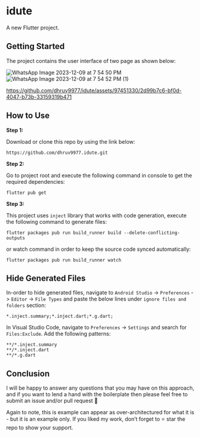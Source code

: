 # idute

A new Flutter project.

## Getting Started

The project contains the user interface of two page as shown below: 

![WhatsApp Image 2023-12-09 at 7 54 50 PM](https://github.com/dhruv9977/idute/assets/97451330/f1ea14d3-3219-4f96-b2e4-ef74fab8f0db)![WhatsApp Image 2023-12-09 at 7 54 52 PM (1)](https://github.com/dhruv9977/idute/assets/97451330/8daffc3e-a370-468d-add0-e2092e2c4727)


https://github.com/dhruv9977/idute/assets/97451330/2d99b7c6-bf0d-4047-b73b-33159319b471



## How to Use 

**Step 1:**

Download or clone this repo by using the link below:

```
https://github.com/dhruv9977.idute.git
```

**Step 2:**

Go to project root and execute the following command in console to get the required dependencies: 

```
flutter pub get 
```

**Step 3:**

This project uses `inject` library that works with code generation, execute the following command to generate files:

```
flutter packages pub run build_runner build --delete-conflicting-outputs
```

or watch command in order to keep the source code synced automatically:

```
flutter packages pub run build_runner watch
```

## Hide Generated Files

In-order to hide generated files, navigate to `Android Studio` -> `Preferences` -> `Editor` -> `File Types` and paste the below lines under `ignore files and folders` section:

```
*.inject.summary;*.inject.dart;*.g.dart;
```

In Visual Studio Code, navigate to `Preferences` -> `Settings` and search for `Files:Exclude`. Add the following patterns:
```
**/*.inject.summary
**/*.inject.dart
**/*.g.dart
```

## Conclusion

I will be happy to answer any questions that you may have on this approach, and if you want to lend a hand with the boilerplate then please feel free to submit an issue and/or pull request 🙂

Again to note, this is example can appear as over-architectured for what it is - but it is an example only. If you liked my work, don’t forget to ⭐ star the repo to show your support.
